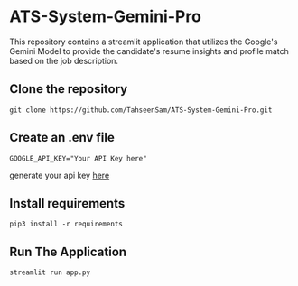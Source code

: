 # ATS-System-Gemini-Pro
This repository contains a streamlit application that utilizes the Google's Gemini Model to provide the candidate's resume insights and profile match based on the job description.

## Clone the repository
```
git clone https://github.com/TahseenSam/ATS-System-Gemini-Pro.git
```

## Create an .env file
```
GOOGLE_API_KEY="Your API Key here"
```
generate your api key [here](https://makersuite.google.com/app/apikey)

## Install requirements
```
pip3 install -r requirements
```

## Run The Application
```
streamlit run app.py
```

